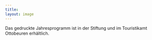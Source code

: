 ```yaml
---
title: 
layout: image
---
```


Das gedruckte Jahresprogramm ist in der Stiftung und im Touristikamt Ottobeuren erhältlich.